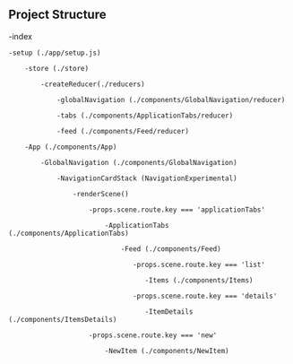 ## Project Structure

-index

    -setup (./app/setup.js)
    
        -store (./store) 
        
            -createReducer(./reducers)
                
                -globalNavigation (./components/GlobalNavigation/reducer)
                
                -tabs (./components/ApplicationTabs/reducer)
                
                -feed (./components/Feed/reducer)
         
        -App (./components/App)
        
            -GlobalNavigation (./components/GlobalNavigation)
            
                -NavigationCardStack (NavigationExperimental)
                
                    -renderScene()
                        
                        -props.scene.route.key === 'applicationTabs' 
                            
                            -ApplicationTabs (./components/ApplicationTabs)
                            
                                -Feed (./components/Feed)
                                
                                   -props.scene.route.key === 'list'
                                    
                                      -Items (./components/Items)
                                                                 
                                   -props.scene.route.key === 'details'
                                      
                                      -ItemDetails (./components/ItemsDetails)
                                                                         
                        -props.scene.route.key === 'new'
                           
                            -NewItem (./components/NewItem)
                            
                                